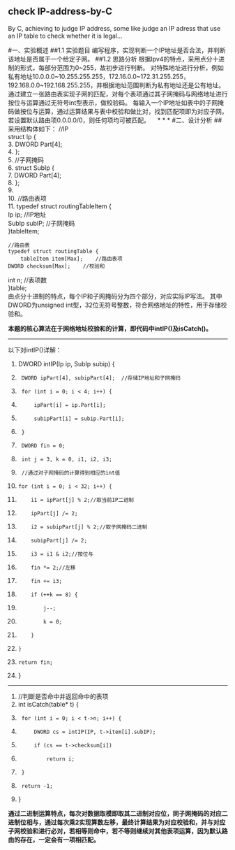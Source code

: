 ## check IP-address-by-C
By C, achieving to judge IP address, some like judge an IP adress that use an IP table to check whether it is legal...


#一、实验概述
##1.1 实验题目
编写程序，实现判断一个IP地址是否合法，并判断该地址是否属于一个给定子网。
##1.2	思路分析
根据Ipv4的特点，采用点分十进制的形式，每部分范围为0~255，故初步进行判断。
对特殊地址进行分析，例如私有地址10.0.0.0~10.255.255.255，172.16.0.0~172.31.255.255，192.168.0.0~192.168.255.255，并根据地址范围判断为私有地址还是公有地址。
通过建立一张路由表实现子网的匹配，对每个表项通过其子网掩码与网络地址进行按位与运算通过无符号int型表示，做校验码。
每输入一个IP地址如表中的子网掩码做按位与运算，通过运算结果与表中校验和做比对，找到匹配项即为对应子网。若设置默认路由项0.0.0.0/0，则任何项均可被匹配。
 * * *
#二、设计分析
##采用结构体如下：
//IP  
struct Ip {  
3.	    DWORD Part[4];  
4.	};  
5.	//子网掩码  
6.	struct SubIp {  
7.	    DWORD Part[4];  
8.	};  
9.	  
10.	//路由表项  
11.	typedef struct routingTableItem {  
	    Ip ip;          //IP地址  
    SubIp subIP;    //子网掩码  
	}tableItem;  
	  
	//路由表  
	typedef struct routingTable {  
	    tableItem item[Max];    //路由表项  
    DWORD checksum[Max];    //校验和  
   int n;  //表项数	
}table;  
由点分十进制的特点，每个IP和子网掩码分为四个部分，对应实际IP写法。
其中DWORD为unsigned int型，32位无符号整数，符合网络地址的特性，用于存储校验和。


**本题的核心算法在于网络地址校验和的计算，即代码中intIP()及isCatch()。**
***
以下对intIP()详解：
1.	DWORD intIP(Ip ip, SubIp subip) {  
2.	    DWORD ipPart[4], subipPart[4];  //存储IP地址和子网掩码
3.	    for (int i = 0; i < 4; i++) {  
4.	        ipPart[i] = ip.Part[i];  
5.	        subipPart[i] = subip.Part[i];  
6.	    }  
7.	    DWORD fin = 0;  
8.	    int j = 3, k = 0, i1, i2, i3;  
9.	    //通过对子网掩码的计算得到相应的int值  
10.	    for (int i = 0; i < 32; i++) {  
11.	        i1 = ipPart[j] % 2;//取当前IP二进制  
12.	        ipPart[j] /= 2;  
13.	        i2 = subipPart[j] % 2;//取子网掩码二进制  
14.	        subipPart[j] /= 2;  
15.	        i3 = i1 & i2;//按位与  
16.	        fin *= 2;//左移  
17.	        fin += i3;  
18.	        if (++k == 8) {  
19.	            j--;  
20.	            k = 0;  
21.	        }  
22.	    }  
23.	    return fin;  
24.	}
***
1.	//判断是否命中并返回命中的表项  
2.	int isCatch(table* t) {  
3.	    for (int i = 0; i < t->n; i++) {  
4.	        DWORD cs = intIP(IP, t->item[i].subIP);  
5.	        if (cs == t->checksum[i])  
6.	            return i;  
7.	    }  
8.	    return -1;  
9.	}  

**通过二进制运算特点，每次对数据取模即取其二进制对应位，同子网掩码的对应二进制位相与，通过每次乘2实现算数左移，最终计算结果为对应校验和，并与对应子网校验和进行必对，若相等则命中，若不等则继续对其他表项运算，因为默认路由的存在，一定会有一项相匹配。**
 
